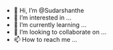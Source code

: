- 👋 Hi, I’m @Sudarshanthe
- 👀 I’m interested in ...
- 🌱 I’m currently learning ...
- 💞️ I’m looking to collaborate on ...
- 📫 How to reach me ...

<!---
Sudarshanthe/Sudarshanthe is a ✨ special ✨ repository because its `README.md` (this file) appears on your GitHub profile.
You can click the Preview link to take a look at your changes.
--->
